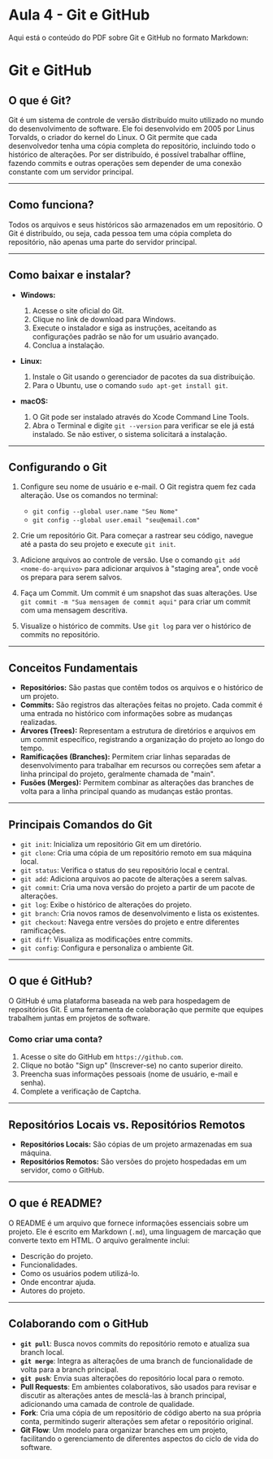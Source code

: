 # Aula 4 - Git e GitHub

Aqui está o conteúdo do PDF sobre Git e GitHub no formato Markdown:

# Git e GitHub

## O que é Git?
Git é um sistema de controle de versão distribuído muito utilizado no mundo do desenvolvimento de software. Ele foi desenvolvido em 2005 por Linus Torvalds, o criador do kernel do Linux. O Git permite que cada desenvolvedor tenha uma cópia completa do repositório, incluindo todo o histórico de alterações. Por ser distribuído, é possível trabalhar offline, fazendo commits e outras operações sem depender de uma conexão constante com um servidor principal.

---

## Como funciona?
Todos os arquivos e seus históricos são armazenados em um repositório. O Git é distribuído, ou seja, cada pessoa tem uma cópia completa do repositório, não apenas uma parte do servidor principal.

---

## Como baixar e instalar?

* **Windows:**
    1. Acesse o site oficial do Git.
    2. Clique no link de download para Windows.
    3. Execute o instalador e siga as instruções, aceitando as configurações padrão se não for um usuário avançado.
    4. Conclua a instalação.

* **Linux:**
    1. Instale o Git usando o gerenciador de pacotes da sua distribuição.
    2. Para o Ubuntu, use o comando `sudo apt-get install git`.

* **macOS:**
    1. O Git pode ser instalado através do Xcode Command Line Tools.
    2. Abra o Terminal e digite `git --version` para verificar se ele já está instalado. Se não estiver, o sistema solicitará a instalação.

---

## Configurando o Git

1. Configure seu nome de usuário e e-mail. O Git registra quem fez cada alteração. Use os comandos no terminal:
    * `git config --global user.name "Seu Nome"`
    * `git config --global user.email "seu@email.com"`

2. Crie um repositório Git. Para começar a rastrear seu código, navegue até a pasta do seu projeto e execute `git init`.

3. Adicione arquivos ao controle de versão. Use o comando `git add <nome-do-arquivo>` para adicionar arquivos à "staging area", onde você os prepara para serem salvos.

4. Faça um Commit. Um commit é um snapshot das suas alterações. Use `git commit -m "Sua mensagem de commit aqui"` para criar um commit com uma mensagem descritiva.

5. Visualize o histórico de commits. Use `git log` para ver o histórico de commits no repositório.

---

## Conceitos Fundamentais

* **Repositórios:** São pastas que contêm todos os arquivos e o histórico de um projeto.
* **Commits:** São registros das alterações feitas no projeto. Cada commit é uma entrada no histórico com informações sobre as mudanças realizadas.
* **Árvores (Trees):** Representam a estrutura de diretórios e arquivos em um commit específico, registrando a organização do projeto ao longo do tempo.
* **Ramificações (Branches):** Permitem criar linhas separadas de desenvolvimento para trabalhar em recursos ou correções sem afetar a linha principal do projeto, geralmente chamada de "main".
* **Fusões (Merges):** Permitem combinar as alterações das branches de volta para a linha principal quando as mudanças estão prontas.

---

## Principais Comandos do Git

* `git init`: Inicializa um repositório Git em um diretório.
* `git clone`: Cria uma cópia de um repositório remoto em sua máquina local.
* `git status`: Verifica o status do seu repositório local e central.
* `git add`: Adiciona arquivos ao pacote de alterações a serem salvas.
* `git commit`: Cria uma nova versão do projeto a partir de um pacote de alterações.
* `git log`: Exibe o histórico de alterações do projeto.
* `git branch`: Cria novos ramos de desenvolvimento e lista os existentes.
* `git checkout`: Navega entre versões do projeto e entre diferentes ramificações.
* `git diff`: Visualiza as modificações entre commits.
* `git config`: Configura e personaliza o ambiente Git.

---

## O que é GitHub?
O GitHub é uma plataforma baseada na web para hospedagem de repositórios Git. É uma ferramenta de colaboração que permite que equipes trabalhem juntas em projetos de software.

### Como criar uma conta?
1. Acesse o site do GitHub em `https://github.com`.
2. Clique no botão "Sign up" (Inscrever-se) no canto superior direito.
3. Preencha suas informações pessoais (nome de usuário, e-mail e senha).
4. Complete a verificação de Captcha.

---

## Repositórios Locais vs. Repositórios Remotos
* **Repositórios Locais:** São cópias de um projeto armazenadas em sua máquina.
* **Repositórios Remotos:** São versões do projeto hospedadas em um servidor, como o GitHub.

---

## O que é README?
O README é um arquivo que fornece informações essenciais sobre um projeto. Ele é escrito em Markdown (`.md`), uma linguagem de marcação que converte texto em HTML. O arquivo geralmente inclui:
* Descrição do projeto.
* Funcionalidades.
* Como os usuários podem utilizá-lo.
* Onde encontrar ajuda.
* Autores do projeto.

---

## Colaborando com o GitHub

* **`git pull`**: Busca novos commits do repositório remoto e atualiza sua branch local.
* **`git merge`**: Integra as alterações de uma branch de funcionalidade de volta para a branch principal.
* **`git push`**: Envia suas alterações do repositório local para o remoto.
* **Pull Requests**: Em ambientes colaborativos, são usados para revisar e discutir as alterações antes de mesclá-las à branch principal, adicionando uma camada de controle de qualidade.
* **Fork**: Cria uma cópia de um repositório de código aberto na sua própria conta, permitindo sugerir alterações sem afetar o repositório original.
* **Git Flow**: Um modelo para organizar branches em um projeto, facilitando o gerenciamento de diferentes aspectos do ciclo de vida do software.